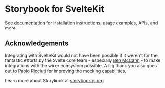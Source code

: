 # Storybook for SvelteKit

See [documentation](https://storybook.js.org/docs/get-started/frameworks/sveltekit?renderer=svelte&utm_source=readme) for installation instructions, usage examples, APIs, and more.

## Acknowledgements

Integrating with SvelteKit would not have been possible if it weren't for the fantastic efforts by the Svelte core team - especially [Ben McCann](https://twitter.com/benjaminmccann) - to make integrations with the wider ecosystem possible.
A big thank you also goes out to [Paolo Ricciuti](https://twitter.com/PaoloRicciuti) for improving the mocking capabilities.

Learn more about Storybook at [storybook.js.org](https://storybook.js.org/?utm_source=readme)
